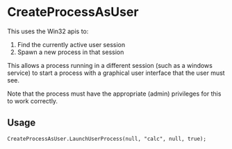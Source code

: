 CreateProcessAsUser
===================

This uses the Win32 apis to:

1. Find the currently active user session
2. Spawn a new process in that session

This allows a process running in a different session (such as a windows service) to start a process with a graphical user interface that the user must see.

Note that the process must have the appropriate (admin) privileges for this to work correctly.

## Usage
```
CreateProcessAsUser.LaunchUserProcess(null, "calc", null, true);
```
